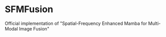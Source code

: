 # SFMFusion
Official implementation of "Spatial-Frequency Enhanced Mamba for Multi-Modal Image Fusion"
